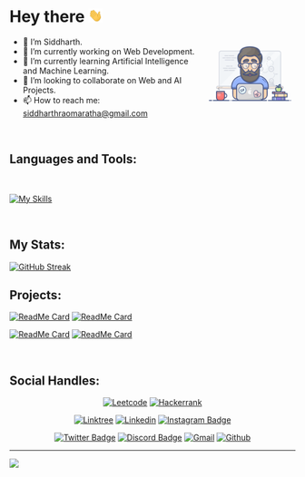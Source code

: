 # Hey there <img src="./Images/giphy.webp" width="25px">

<img
  align="right"
  width="32%"
  src="./Images/programming1.gif"
/>

- 👋 I’m Siddharth.
- 🔭 I’m currently working on Web Development.
- 🌱 I’m currently learning Artificial Intelligence and Machine Learning.
- 👯 I’m looking to collaborate on Web and AI Projects. 
- 📫 How to reach me: siddharthraomaratha@gmail.com 

<br />

## Languages and Tools:

<br>

[![My Skills](https://skillicons.dev/icons?i=cpp,java,python,html,css,js,bootstrap,react,nodejs,mongodb,express,nextjs,pug,postman,vscode,eclipse&perline=6)](https://skillicons.dev)

<br>

## My Stats:
<span>
  
[![GitHub Streak](https://streak-stats.demolab.com?user=siddharthmaratha&theme=neon-dark)](https://git.io/streak-stats)

## Projects:
[![ReadMe Card](https://github-readme-stats.vercel.app/api/pin/?username=siddharthmaratha&repo=autism-detection&theme=github_dark)](https://github.com/siddharthmaratha/autism-detection) [![ReadMe Card](https://github-readme-stats.vercel.app/api/pin/?username=siddharthmaratha&repo=HandDet&theme=github_dark)](https://github.com/siddharthmaratha/HandDet)

[![ReadMe Card](https://github-readme-stats.vercel.app/api/pin/?username=siddharthmaratha&repo=Wordoid&theme=github_dark)](https://github.com/siddharthmaratha/Wordoid) [![ReadMe Card](https://github-readme-stats.vercel.app/api/pin/?username=siddharthmaratha&repo=Buddy_Voice&theme=github_dark)](https://github.com/siddharthmaratha/Buddy_Voice) 

<!-- <img src="https://myreadme.vercel.app/api/embed/siddharthmaratha?panels=userstatistics,toprepositories,toplanguages,commitgraph" alt="Sid's stats" /> -->

</span>

<br>

## Social Handles:
<span align="center" padding="10px">
  
  [![Leetcode](https://img.shields.io/badge/-Leetcode-black?style=flat&logo=Leetcode&logoColor=yellow&link=https://leetcode.com/siddharthmarathaa)](https://leetcode.com/siddharthmarathaa)
  [![Hackerrank](https://img.shields.io/badge/-Hackerrank-0c0c14?style=flat&logo=hackerrank&logoColor=green&link=https://www.hackerrank.com/siddharthmaratha)](https://www.hackerrank.com/siddharthmaratha)
  
  [![Linktree](https://img.shields.io/badge/-Linktree-ccd3b4?style=flat&logo=Linktree&logoColor=3c3c44&link=https://linktr.ee/siddharthmaratha)](https://linktr.ee/siddharthmaratha)
  [![Linkedin](https://img.shields.io/badge/-LinkedIn-0077b5?style=flat&logo=Linkedin&logoColor=white)](https://linkedin.com/in/siddharthmaratha/)
  [![Instagram Badge](https://img.shields.io/badge/-Instagram-e56969?logo=instagram&logoColor=white&link=https://instagram.com/siddharthmarathaa/)](https://instagram.com/siddharthmarathaa)
  
  [![Twitter Badge](https://img.shields.io/badge/-Twitter-1da1f2?labelColor=1da1f2&logo=twitter&logoColor=white&link=https://twitter.com/SiddharthhRao)](https://twitter.com/SiddharthhRao)
  [![Discord Badge](https://img.shields.io/badge/-Discord-7289da?logo=discord&logoColor=white&link=Baigan)](#Baigan)
  [![Gmail](https://img.shields.io/badge/-Gmail-c14438?style=flat&logo=Gmail&logoColor=white)](mailto:siddharthraomaratha@gmail.com)
  [![Github](https://img.shields.io/github/followers/siddharthmaratha?label=Follow&style=social)](https://github.com/siddharthmaratha)
  
</span>

<hr>

![](https://komarev.com/ghpvc/?username=your-github-siddharthmaratha&color=green&style=plastic)
